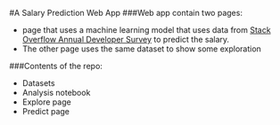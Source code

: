 #A Salary Prediction Web App
###Web app contain two pages:
* page that uses a machine learning model that uses data from 
[Stack Overflow Annual Developer Survey](https://insights.stackoverflow.com/survey)
to predict the salary. 
* The other page uses the same dataset to show some exploration

###Contents of the repo:
* Datasets
* Analysis notebook
* Explore page
* Predict page



